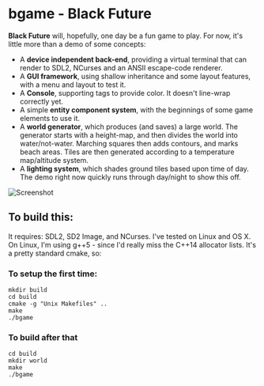 # bgame - Black Future

__Black Future__ will, hopefully, one day be a fun game to play. For now, it's little more than a demo of some concepts:
* A __device independent back-end__, providing a virtual terminal that can render to SDL2, NCurses and an ANSII escape-code renderer.
* A __GUI framework__, using shallow inheritance and some layout features, with a menu and layout to test it.
* A __Console__, supporting tags to provide color. It doesn't line-wrap correctly yet.
* A simple __entity component system__, with the beginnings of some game elements to use it.
* A __world generator__, which produces (and saves) a large world. The generator starts with a height-map, and then divides the world into water/not-water. Marching squares then adds contours, and marks beach areas. Tiles are then generated according to a temperature map/altitude system.
* A __lighting system__, which shades ground tiles based upon time of day. The demo right now quickly runs through day/night to show this off.

![Screenshot](https://raw.githubusercontent.com/thebracket/bgame/master/assets/hyper-game-demo2.gif "Demo of lighting and random movement")

## To build this:
It requires: SDL2, SD2 Image, and NCurses. I've tested on Linux and OS X. On Linux, I'm using g++5 - since I'd really miss the C++14 allocator lists. It's a pretty standard cmake, so:

### To setup the first time:
````
mkdir build
cd build
cmake -g "Unix Makefiles" ..
make
./bgame
````

### To build after that
````
cd build
mkdir world
make
./bgame
````
